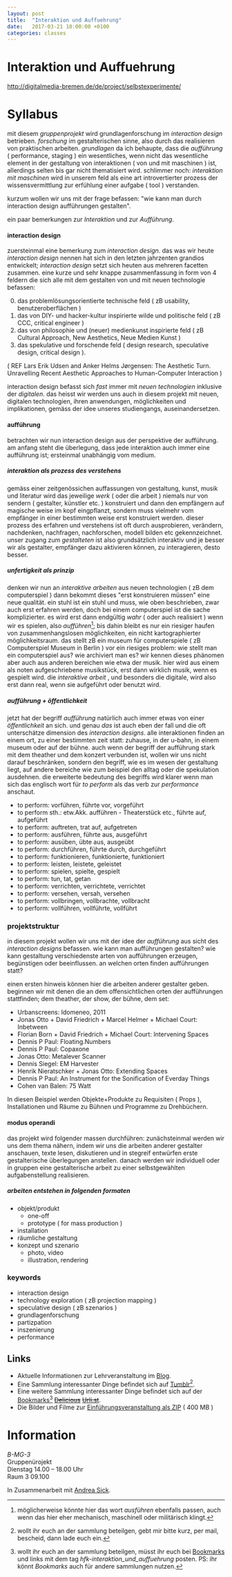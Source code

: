 ```yaml
---
layout: post
title:  "Interaktion und Auffuehrung"
date:   2017-03-21 10:00:00 +0100
categories: classes
---
```


# Interaktion und Auffuehrung



<http://digitalmedia-bremen.de/de/project/selbstexperimente/>

# Syllabus

mit diesem *gruppenprojekt* wird grundlagenforschung im *interaction design* betrieben. *forschung* im gestalterischen sinne, also durch das realisieren von praktischen arbeiten. *grundlagen* da ich behaupte, dass die *aufführung* ( performance, staging ) ein wesentliches, wenn nicht das wesentliche element in der gestaltung von interaktionen ( von und mit maschinen ) ist, allerdings selten bis gar nicht thematisiert wird. schlimmer noch: *interaktion mit maschinen* wird in unserem feld als eine art introvertierter prozess der wissensvermittlung zur erfühlung einer aufgabe ( tool ) verstanden.

kurzum wollen wir uns mit der frage befassen: "wie kann man durch interaction design aufführungen gestalten".

ein paar bemerkungen zur *Interaktion* und zur *Aufführung*.

#### interaction design

zuersteinmal eine bemerkung zum *interaction design*. das was wir heute *interaction design* nennen hat sich in den letzten jahrzenten grandios entwickelt; *interaction design* setzt sich heuten aus mehreren facetten zusammen. eine kurze und sehr knappe zusammenfassung in form von 4 feldern die sich alle mit dem gestalten von und mit neuen technologie befassen:

0. das problemlösungsorientierte technische feld ( zB usability, benutzeroberflächen )
0. das von DIY- und hacker-kultur inspirierte wilde und politische feld ( zB CCC, critical engineer )
0. das von philosophie und (neuer) medienkunst inspirierte feld ( zB Cultural Approach, New Aesthetics, Neue Medien Kunst )
0. das spekulative und forschende feld ( design research, speculative design, critical design ).

( REF Lars Erik Udsen and Anker Helms Jørgensen: The Aesthetic Turn. Unravelling Recent Aesthetic Approaches to Human-Computer Interaction )

interaction design befasst sich *fast* immer mit *neuen technologien* inklusive der *digitalen*. das heisst wir werden uns auch in diesem projekt mit neuen, digitalen technologien, ihren anwendungen, möglichkeiten und implikationen, gemäss der idee unseres studiengangs, auseinandersetzen.

#### aufführung

betrachten wir nun interaction design aus der perspektive der aufführung. am anfang steht die überlegung, dass jede interaktion auch immer eine aufführung ist; ersteinmal unabhängig vom medium.

##### interaktion als prozess des verstehens

gemäss einer zeitgenössichen auffassungen von gestaltung, kunst, musik und literatur wird das jeweilige *werk* ( oder die arbeit ) niemals nur von sendern ( gestalter, künstler etc. ) konstruiert und dann den empfängern auf magische weise im kopf eingpflanzt, sondern muss vielmehr vom empfänger in einer bestimmten weise erst konstruiert werden. dieser prozess des erfahren und verstehens ist oft durch ausprobieren, verändern, nachdenken, nachfragen, nachforschen, modell bilden etc gekennzeichnet. unser zugang zum *gestalteten* ist also grundsätzlich interaktiv und je besser wir als gestalter, empfänger dazu aktivieren können, zu interagieren, desto besser.

##### unfertigkeit als prinzip

denken wir nun an *interaktive arbeiten* aus neuen technologien ( zB dem computerspiel ) dann bekommt dieses "erst konstruieren müssen" eine neue qualität. ein stuhl ist ein stuhl und muss, wie oben beschrieben, zwar auch erst erfahren werden, doch bei einem computerspiel ist die sache komplizierter. es wird erst dann endgültig *wahr* ( oder auch realisiert ) wenn wir es spielen, also *aufführen*[^1]; bis dahin bleibt es nur ein riesiger haufen von zusammenhangslosen möglichkeiten, ein nicht kartographierter möglichkeitsraum. das stellt zB ein museum für computerspiele ( zB Computerspiel Museum in Berlin ) vor ein riesiges problem: wie stellt man ein computerspiel aus? wie archiviert man es? wir kennen dieses phänomen aber auch aus anderen bereichen wie etwa der musik. hier wird aus einem als noten aufgeschriebene musikstück, erst dann wirklich musik, wenn es gespielt wird. die *interaktive arbeit* , und besonders die digitale, wird also erst dann real, wenn sie aufgeführt oder benutzt wird.

##### aufführung + öffentlichkeit

jetzt hat der begriff *aufführung* natürlich auch immer etwas von einer *öffentlichkeit* an sich. und genau *das* ist auch eben der fall und die oft unterschätze dimension des *interaction designs*. alle interaktionen finden an einem ort, zu einer bestimmten zeit statt: zuhause, in der u-bahn, in einem museum oder auf der bühne. auch wenn der begriff der aufführung stark mit dem theather und dem konzert verbunden ist, wollen wir uns nicht darauf beschränken, sondern den begriff, wie es im wesen der gestaltung liegt, auf andere bereiche wie zum beispiel den alltag oder die spekulation ausdehnen. die erweiterte bedeutung des begriffs wird klarer wenn man sich das englisch wort für *to perform* als das verb zur *performance* anschaut.

* to perform: vorführen, führte vor, vorgeführt
* to perform sth.: etw.Akk. aufführen   - Theaterstück etc., führte auf, aufgeführt
* to perform: auftreten, trat auf, aufgetreten
* to perform: ausführen, führte aus, ausgeführt
* to perform: ausüben, übte aus, ausgeübt
* to perform: durchführen, führte durch, durchgeführt
* to perform: funktionieren, funktionierte, funktioniert
* to perform: leisten, leistete, geleistet
* to perform: spielen, spielte, gespielt
* to perform: tun, tat, getan
* to perform: verrichten, verrichtete, verrichtet
* to perform: versehen, versah, versehen
* to perform: vollbringen, vollbrachte, vollbracht
* to perform: vollführen, vollführte, vollführt

### projektstruktur

in diesem projekt wollen wir uns mit der idee der *aufführung* aus sicht des *interaction designs* befassen. wie kann man aufführungen gestalten? wie kann gestaltung verschiedenste arten von aufführungen erzeugen, begünstigen oder beeinflussen. an welchen orten finden aufführungen statt?

einen ersten hinweis können hier die arbeiten anderer gestalter geben. beginnen wir mit denen die an dem offensichtlichen orten der aufführungen stattfinden; dem theather, der show, der bühne, dem set:

* Urbanscreens: Idomeneo, 2011
* Jonas Otto + David Friedrich + Marcel Helmer + Michael Court: Inbetween
* Florian Born + David Friedrich + Michael Court: Intervening Spaces
* Dennis P Paul: Floating.Numbers
* Dennis P Paul: Copaxone
* Jonas Otto: Metalever Scanner 
* Dennis Siegel: EM Harvester
* Henrik Nieratschker + Jonas Otto: Extending Spaces
* Dennis P Paul: An Instrument for the Sonification of Everday Things
* Cohen van Balen: 75 Watt

In diesen Beispiel werden Objekte+Produkte zu Requisiten ( Props ), Installationen und Räume zu Bühnen und Programme zu Drehbüchern.

#### modus operandi

das projekt wird folgender massen durchführen: zunächsteinmal werden wir uns dem thema nähern, indem wir uns die arbeiten anderer gestalter anschauen, texte lesen, diskutieren und in stegreif entwürfen erste gestalterische überlegungen anstellen. danach werden wir individuell oder in gruppen eine gestalterische arbeit zu einer selbstgewählten aufgabenstellung realisieren.

##### arbeiten entstehen in folgenden formaten

* objekt/produkt
   * one-off
   * prototype ( for mass production )
* installation
* räumliche gestaltung
* konzept und szenario
   * photo, video
   * illustration, rendering

### keywords

* interaction design
* technology exploration ( zB projection mapping )
* speculative design ( zB szenarios )
* grundlagenforschung
* partizpation
* inszenierung
* performance

## Links

* Aktuelle Informationen zur Lehrveranstaltung im [Blog](http://digitalemedien-bremen.de/blogs/interaktion-und-auffuehrung/).
* Eine Sammlung interessanter Dinge befindet sich auf [Tumblr](http://interaktionundauffuehrung.tumblr.com)[^2].
* Eine weitere Sammlung interessanter Dinge befindet sich auf der [Bookmarks](http://interaktion-und-raum.dennisppaul.de/Bookmarks/tags.php/hfk-interaktion_und_auffuehrung)[^3] <del>[Delicious](https://delicious.com/tag/hfk-interaktion_und_auffuehrung)</del> <del>[Urli.st](http://urli.st/y6s)</del>.
* Die Bilder und Filme zur [Einführungsveranstaltung als ZIP](https://db.tt/zatn82Pg) ( 400 MB )

# Information

*B-MG-3*   
Gruppenürojekt   
Dienstag 14.00 – 18.00 Uhr   
Raum 3 09.100

In Zusammenarbeit mit [Andrea Sick](http://andreasick.de/lehre).

[^1]: möglicherweise könnte hier das wort *ausführen* ebenfalls passen, auch wenn das hier eher mechanisch, maschinell oder militärisch klingt.
[^2]: wollt ihr euch an der sammlung beteilgen, gebt mir bitte kurz, per mail, bescheid, dann lade euch ein.
[^3]: wollt ihr euch an der sammlung beteilgen, müsst ihr euch bei [Bookmarks](http://interaktion-und-raum.dennisppaul.de/Bookmarks/register.php) und links mit dem tag *hfk-interaktion_und_auffuehrung* posten. PS: ihr könnt *Bookmarks* auch für andere sammlungen nutzen.



